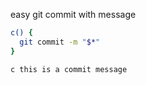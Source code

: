easy git commit with message

```sh
c() {
  git commit -m "$*"
}
```

```sh
c this is a commit message
```
